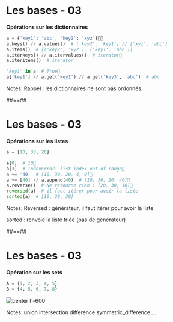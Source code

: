 <!-- .slide: class="with-code" -->

# Les bases - 03

**Opérations sur les dictionnaires**

```python
a = {'key1': 'abc', 'key2': 'xyz'}
a.keys() // a.values()  # ['key2', 'key1'] // ['xyz', 'abc']
a.items()  # [('key2', 'xyz'), ('key1', 'abc')]
a.iterkeys() // a.itervalues()  # iterator
a.iteritems()  # iterator

'key1' in a  # True
a['key1'] // a.get('key1') // a.get('key3', 'abc')  # abc
```

<!-- .element: class="big-code" -->

Notes:
Rappel : les dictionnaires ne sont pas ordonnés.

##==##
<!-- .slide: class="with-code" -->

# Les bases - 03

**Opérations sur les listes**

```python
a = [10, 30, 20]

a[0]  # 10
a[3]  # IndexError: list index out of range
a += '40'  # [10, 30, 20, 4, 0]
a += [40] // a.append(40)  # [10, 30, 20, 40]
a.reverse()  # Ne retourne rien : [20, 30, 10]
reversed(a)  # il faut itérer pour avoir la liste
sorted(a)  # [10, 20, 30]
```

<!-- .element: class="big-code" -->

Notes:
Reversed : générateur, il faut itérer pour avoir la liste

sorted : renvoie la liste triée (pas de générateur)

##==##
<!-- .slide: class="with-code" -->

# Les bases - 03

**Opération sur les sets**

```python
A = {1, 2, 3, 4, 5}
B = {4, 5, 6, 7, 8}
```

<!-- .element: class="big-code" -->

![center h-600](./assets/images/set_operations.png)

Notes:
union
intersection
difference
symmetric_difference
…
